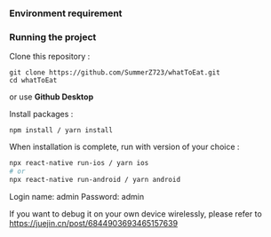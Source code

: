 ### Environment requirement

### Running the project

Clone this repository :

```
git clone https://github.com/SummerZ723/whatToEat.git
cd whatToEat
```

or use **Github Desktop**

Install packages :

```
npm install / yarn install
```

When installation is complete, run with version of your choice :

```bash
npx react-native run-ios / yarn ios
# or
npx react-native run-android / yarn android
```

Login name: admin
Password: admin


If you want to debug it on your own device wirelessly, please refer to https://juejin.cn/post/6844903693465157639